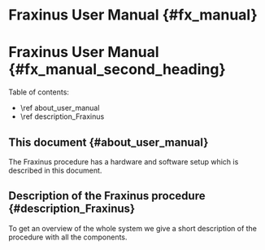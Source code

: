 Fraxinus User Manual {#fx_manual}
===========================================================

# Fraxinus User Manual {#fx_manual_second_heading}

Table of contents:

* \ref about_user_manual
* \ref description_Fraxinus

## This document {#about_user_manual}

The Fraxinus procedure has a hardware and software setup which is described in this document.

## Description of the Fraxinus procedure {#description_Fraxinus}

To get an overview of the whole system we give a short description of the procedure with all the components.

